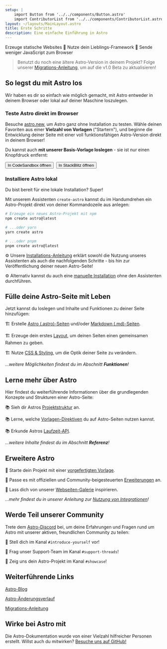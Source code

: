 ```yaml
---
setup: |
    import Button from '../../components/Button.astro'
    import ContributorList from '../../components/ContributorList.astro'
layout: ~/layouts/MainLayout.astro
title: Erste Schritte
description: Eine einfache Einführung in Astro
---
```

Erzeuge statische Websites  🚀  Nutze dein Lieblings-Framework  🚀  Sende weniger JavaScript zum Browser


> Benutzt du noch eine ältere Astro-Version in deinem Projekt? Folge unserer [Migrations-Anleitung](/de/migrate/), um auf die v1.0 Beta zu aktualisieren!


## So legst du mit Astro los

Wir haben es dir so einfach wie möglich gemacht, mit Astro entweder in deinem Browser oder lokal auf deiner Maschine loszulegen.

### Teste Astro direkt im Browser

Besuche [astro.new](https://astro.new), um Astro ganz ohne Installation zu testen. Wähle deinen Favoriten aus einer **Vielzahl von Vorlagen** ("Startern"), und beginne die Entwicklung deiner Seite mit einer voll funktionsfähigen Astro-Version direkt in deinem Browser!

Du kannst auch **mit unserer Basis-Vorlage loslegen** - sie ist nur einen Knopfdruck entfernt:

<div style="display: flex; flex-wrap: wrap; gap: 0.5rem;">
    <Button href="https://astro.new/basics?on=codesandbox">In CodeSandbox öffnen</Button>
    <Button href="https://astro.new/basics?on=stackblitz">In StackBlitz öffnen</Button>
</div>

### Installiere Astro lokal

Du bist bereit für eine lokale Installation? Super!

Mit unserem Assistenten `create-astro` kannst du im Handumdrehen ein Astro-Projekt direkt von deiner Kommandozeile aus anlegen:

```bash
# Erzeuge ein neues Astro-Projekt mit npm
npm create astro@latest

# ...oder yarn
yarn create astro

# ...oder pnpm
pnpm create astro@latest
```

⚙️ Unsere [Installations-Anleitung](/de/install/auto/) erklärt sowohl die Nutzung unseres Assistenten als auch die nachfolgenden Schritte - bis hin zur Veröffentlichung deiner neuen Astro-Seite!

⚙️ Alternativ kannst du auch eine [manuelle Installation](/de/install/manual/) ohne den Assistenten durchführen.


## Fülle deine Astro-Seite mit Leben

Jetzt kannst du loslegen und Inhalte und Funktionen zu deiner Seite hinzufügen:

🏗️ Erstelle [Astro (.astro)-Seiten](/de/core-concepts/astro-pages/) und/oder [Markdown (.md)-Seiten](/de/guides/markdown-content/).

🏗️ Erzeuge dein erstes [Layout](/de/core-concepts/layouts/), um deinen Seiten einen gemeinsamen Rahmen zu geben.

🏗️ Nutze [CSS & Styling](/de/guides/styling/), um die Optik deiner Seite zu verändern.

*...weitere Möglichkeiten findest du im Abschnitt **Funktionen**!*


## Lerne mehr über Astro

Hier findest du weiterführende Informationen über die grundlegenden Konzepte und Strukturen einer Astro-Seite:

📚 Sieh dir Astros [Projektstruktur](/de/core-concepts/project-structure/) an.

📚 Lerne, welche [Vorlagen-Direktiven](/de/reference/directives-reference/) du auf Astro-Seiten nutzen kannst.

📚 Erkunde Astros [Laufzeit-API](/de/reference/api-reference/).

*...weitere Inhalte findest du im Abschnitt **Referenz**!*


## Erweitere Astro

🧰 Starte dein Projekt mit einer [vorgefertigten Vorlage](https://astro.build/themes/).

🧰 Passe es mit offiziellen und Community-beigesteuerten [Erweiterungen](https://astro.build/integrations/) an.

🧰 Lass dich von unserer [Webseiten-Galerie](https://astro.build/showcase) inspirieren.

*...mehr findest du in unserer Anleitung zur [Nutzung von Integrationen](/de/guides/integrations-guide/)!*


## Werde Teil unserer Community

Trete dem [Astro-Discord](https://astro.build/chat) bei, um deine Erfahrungen und Fragen rund um Astro mit unserer aktiven, freundlichen Community zu teilen:

💬 Stell dich im Kanal `#introduce-yourself` vor!

💬 Frag unser Support-Team im Kanal `#support-threads`!

💬 Zeig uns dein Astro-Projekt im Kanal `#showcase`!


## Weiterführende Links

[Astro-Blog](https://astro.build/blog/)

[Astro-Änderungsverlauf](https://github.com/withastro/astro/blob/main/packages/astro/CHANGELOG.md)

[Migrations-Anleitung](/de/migrate/)


## Wirke bei Astro mit

Die Astro-Dokumentation wurde von einer Vielzahl hilfreicher Personen erstellt. Willst auch du mitwirken? [Besuche uns auf GitHub!](https://github.com/withastro/docs)

<ContributorList githubRepo="withastro/docs" />
